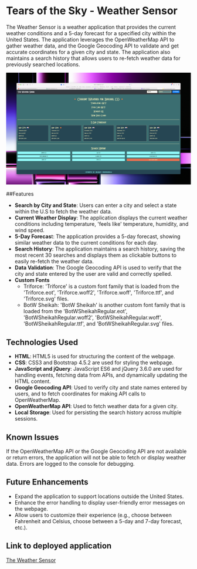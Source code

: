 # Tears of the Sky - Weather Sensor

The Weather Sensor is a weather application that provides the current weather conditions and a 5-day forecast for a specified city within the United States. The application leverages the OpenWeatherMap API to gather weather data, and the Google Geocoding API to validate and get accurate coordinates for a given city and state. The application also maintains a search history that allows users to re-fetch weather data for previously searched locations.

![Waether Sensor Screenshot](screenshot.png)

##Features

- **Search by City and State**: Users can enter a city and select a state within the U.S to fetch the weather data.
- **Current Weather Display**: The application displays the current weather conditions including temperature, 'feels like' temperature, humidity, and wind speed.
- **5-Day Forecas**t: The application provides a 5-day forecast, showing similar weather data to the current conditions for each day.
- **Search History**: The application maintains a search history, saving the most recent 30 searches and displays them as clickable buttons to easily re-fetch the weather data.
- **Data Validation**: The Google Geocoding API is used to verify that the city and state entered by the user are valid and correctly spelled.
- **Custom Fonts**
    - Triforce: 'Triforce' is a custom font family that is loaded from the 'Triforce.eot', 'Triforce.woff2', 'Triforce.woff', 'Triforce.ttf', and 'Triforce.svg' files.
    - BotW Sheikah: 'BotW Sheikah' is another custom font family that is loaded from the 'BotWSheikahRegular.eot', 'BotWSheikahRegular.woff2', 'BotWSheikahRegular.woff', 'BotWSheikahRegular.ttf', and 'BotWSheikahRegular.svg' files.

## Technologies Used

- **HTML**: HTML5 is used for structuring the content of the webpage.
- **CSS**: CSS3 and Bootstrap 4.5.2 are used for styling the webpage. 
- **JavaScript and jQuery**: JavaScript ES6 and jQuery 3.6.0 are used for handling events, fetching data from APIs, and dynamically updating the HTML content.
- **Google Geocoding API**: Used to verify city and state names entered by users, and to fetch coordinates for making API calls to OpenWeatherMap.
- **OpenWeatherMap API**: Used to fetch weather data for a given city.
- **Local Storage**: Used for persisting the search history across multiple sessions.

## Known Issues

If the OpenWeatherMap API or the Google Geocoding API are not available or return errors, the application will not be able to fetch or display weather data. Errors are logged to the console for debugging.

## Future Enhancements

- Expand the application to support locations outside the United States.
- Enhance the error handling to display user-friendly error messages on the webpage.
- Allow users to customize their experience (e.g., choose between Fahrenheit and Celsius, choose between a 5-day and 7-day forecast, etc.).

## Link to deployed application

[The Weather Sensor](https://danielrgudmundsen.github.io/Tears-of-the-Sky/)
